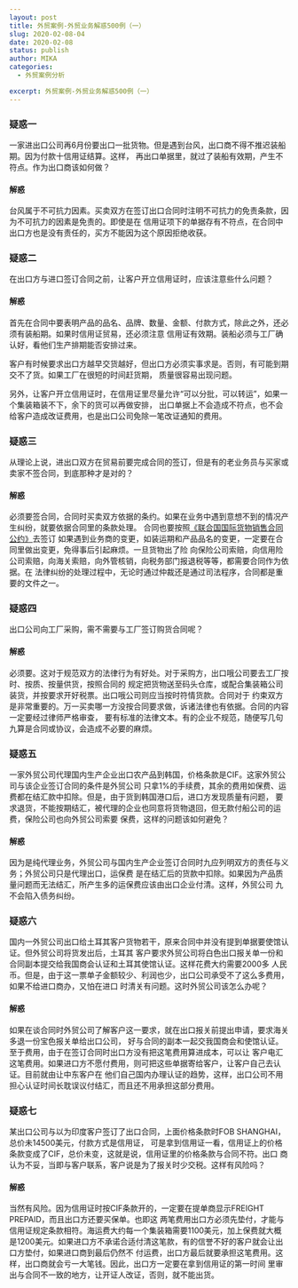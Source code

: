 ```yaml
---
layout: post
title: 外贸案例-外贸业务解惑500例（一）
slug: 2020-02-08-04
date: 2020-02-08
status: publish
author: MIKA
categories: 
  - 外贸案例分析

excerpt: 外贸案例-外贸业务解惑500例（一）
---
```


### 疑惑一

一家进出口公司再6月份要出口一批货物。但是遇到台风，出口商不得不推迟装船期。因为付款十信用证结算。这样，
再出口单据里，就过了装船有效期，产生不符点。作为出口商该如何做？

#### 解惑

台风属于不可抗力因素。买卖双方在签订出口合同时注明不可抗力的免责条款，因为不可抗力的因素是免责的。即使是在
信用证项下的单据存有不符点，在合同中出口方也是没有责任的，买方不能因为这个原因拒绝收获。

### 疑惑二

在出口方与进口签订合同之前，让客户开立信用证时，应该注意些什么问题？

#### 解惑
首先在合同中要表明产品的品名、品牌、数量、金额、付款方式，除此之外，还必须有装船期。如果时信用证贸易，还必须注意
信用证有效期。装船必须与工厂确认好，看他们生产排期能否安排过来。

客户有时候要求出口方越早交货越好，但出口方必须实事求是。否则，有可能到期交不了货。如果工厂在很短的时间赶货期，
质量很容易出现问题。

另外，让客户开立信用证时，在信用证里尽量允许“可以分批，可以转运”，如果一个集装箱装不下，余下的货可以再做安排，
出口单据上不会造成不符点，也不会给客户造成改证费用，也是出口公司免除一笔改证通知的费用。

### 疑惑三
从理论上说，进出口双方在贸易前要完成合同的签订，但是有的老业务员与买家或卖家不签合同，到底那种才是对的？

#### 解惑

必须要签合同，合同时买卖双方依据的条约。如果在业务中遇到意想不到的情况产生纠纷，就要依据合同里的条款处理。
合同也要按照[《联合国国际货物销售合同公约》](https://www.un.org/zh/documents/treaty/files/UNCITRAL-1980.shtml)去签订
如果遇到业务商的变更，如装运期和产品品名的变更，一定要在合同里做出变更，免得事后引起麻烦。一旦货物出了险
向保险公司索赔，向信用险公司索赔，向海关索赔，向外管核销，向税务部门报退税等等，都需要合同作为依据。在
法律纠纷的处理过程中，无论时通过仲裁还是通过司法程序，合同都是重要的文件之一。

### 疑惑四

出口公司向工厂采购，需不需要与工厂签订购货合同呢？

#### 解惑

必须要。这对于规范双方的法律行为有好处。对于采购方，出口哦公司要去工厂按时、按质、按量供货，按照合同的
规定把货物送至码头仓库，或配合集装箱公司装货，并按要求开好税票。出口哦公司则应当按时符情货款。合同对于
约束双方是非常重要的。万一买卖哪一方没按合同要求做，诉诸法律也有依据。合同的内容一定要经过律师严格审查，
要有标准的法律文本。有的企业不规范，随便写几句九算是合同或协议，会造成不必要的麻烦。

### 疑惑五
一家外贸公司代理国内生产企业出口农产品到韩国，价格条款是CIF。这家外贸公司与该企业签订合同的条件是外贸公司
只拿1%的手续费，其余的费用如保费、运费都在结汇款中扣除。但是，由于货到韩国港口后，进口方发现质量有问题，
要求退货，不能按期结汇，被代理的企业也同意将货物退回，但无款付船公司的运费，保险公司也向外贸公司索要
保费，这样的问题该如何避免？

#### 解惑
因为是纯代理业务，外贸公司与国内生产企业签订合同时九应列明双方的责任与义务；外贸公司只是代理出口，运保费
是在结汇后的货款中扣除。如果因为产品质量问题而无法结汇，所产生多的运保费应该由出口企业付清。这样，外贸公司
九不会陷入债务纠纷。

### 疑惑六
国内一外贸公司出口给土耳其客户货物若干，原来合同中并没有提到单据要使馆认证。但外贸公司将货发出后，土耳其
客户要求外贸公司将白色出口报关单一份和合同副本提交给我国商会认证和土耳其使馆认证。这样花费大约需要2000多
人民币。但是，由于这一票单子金额较少、利润也少，出口公司承受不了这么多费用，如果不给进口商办，又怕在进口
时清关有问题。这时外贸公司该怎么办呢？

#### 解惑
如果在谈合同时外贸公司了解客户这一要求，就在出口报关前提出申请，要求海关多退一份宝色报关单给出口公司，
好与合同的副本一起交我国商会和使馆认证。至于费用，由于在签订合同时出口方没有把这笔费用算进成本，可以让
客户电汇这笔费用。如果进口方不愿付费用，则可把这些单据寄给客户，让客户自己去认证。目前就由让中东客户在
他们自己国内办理认证的趋势，这样，出口公司不用担心认证时间长耽误议付结汇，而且还不用承担这部分费用。

### 疑惑七
某出口公司与以为印度客户签订了出口合同，上面价格条款时FOB SHANGHAI，总价未14500美元，付款方式是信用证，
可是拿到信用证一看，信用证上的价格条款变成了CIF，总价未变，这就是说，信用证里的价格条款与合同不符。出口
商认为不妥，当即与客户联系，客户说是为了报关时少交税。这样有风险吗？

#### 解惑

当然有风险。因为信用证时按CIF条款开的，一定要在提单商显示FREIGHT PREPAID，而且出口方还要买保单。也即这
两笔费用出口方必须先垫付，才能与信用证规定条款相符。海运费大约每一个集装箱需要1100美元，加上保费就大概
是1200美元。如果进口方不承诺合适付清这笔款，有的信誉不好的客户就会让出口方垫付，如果进口商到最后仍然不
付运费，出口方最后就要承担这笔费用。这样，出口商就会亏一大笔钱。因此，出口方一定要在拿到信用证的第一时间
里审出与合同不一致的地方，让开证人改证，否则，就不能出货。

